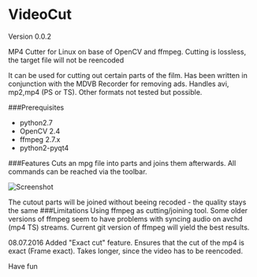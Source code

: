 # VideoCut
Version 0.0.2

MP4 Cutter for Linux on base of OpenCV and ffmpeg. Cutting is lossless, the target file will not be reencoded 

It can be used for cutting out certain parts of the film. Has been written in conjunction with the MDVB Recorder for removing ads. Handles avi, mp2,mp4 (PS or TS). Other formats not tested but possible.
 
###Prerequisites
* python2.7
* OpenCV 2.4
* ffmpeg 2.7.x
* python2-pyqt4

###Features
Cuts an mpg file into parts and joins them afterwards. All commands can be reached via the toolbar.

![Screenshot](https://github.com/kanehekili/VideoCut/blob/master/Videocut.png)

The cutout parts will be joined without beeing recoded - the quality stays the same
###Limitations
Using ffmpeg as cutting/joining tool. Some older versions of ffmpeg seem to have problems with syncing audio on avchd (mp4 TS) streams. 
Current git version of ffmpeg will yield the best results.

08.07.2016
Added "Exact cut" feature. Ensures that the cut of the mp4 is exact (Frame exact). Takes longer, since the video has to be reencoded. 

Have fun
